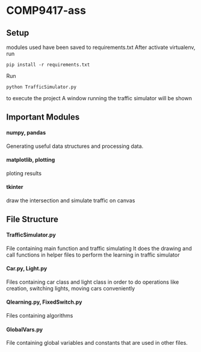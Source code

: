 # COMP9417-ass

## Setup
modules used have been saved to requirements.txt
After activate virtualenv, run 
```
pip install -r requirements.txt
```

Run
```
python TrafficSimulator.py
```
to execute the project
A window running the traffic simulator will be shown
## Important Modules

#### numpy, pandas
Generating useful data structures and processing data.

#### matplotlib, plotting
ploting results

#### tkinter
draw the intersection and simulate traffic on canvas

## File Structure

#### TrafficSimulator.py
File containing main function and traffic simulating
It does the drawing  and call functions in helper files
 to perform the learning in traffic simulator

#### Car.py, Light.py
Files containing car class and light class in order to do operations like creation,
switching lights, moving cars conveniently

#### Qlearning.py, FixedSwitch.py
Files containing algorithms

#### GlobalVars.py
File containing global variables and constants that are used in other files.
